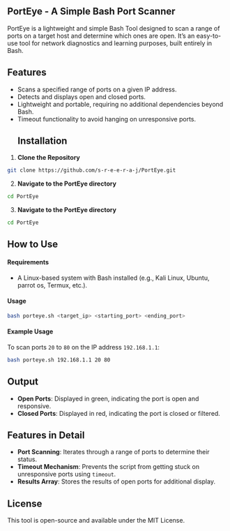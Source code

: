 ## PortEye - A Simple Bash Port Scanner
PortEye is a lightweight and simple Bash Tool designed to scan a range of ports on a target host and determine which ones are open. It’s an easy-to-use tool for network diagnostics and learning purposes, built entirely in Bash.

## Features
- Scans a specified range of ports on a given IP address.
- Detects and displays open and closed ports.
- Lightweight and portable, requiring no additional dependencies beyond Bash.
- Timeout functionality to avoid hanging on unresponsive ports.
  ## Installation
1. **Clone the Repository**
```bash
git clone https://github.com/s-r-e-e-r-a-j/PortEye.git
```
2. **Navigate to the PortEye directory**
 ```bash
 cd PortEye
 ```
3. **Navigate to the PortEye directory**
 ```bash
 cd PortEye
 ```
## How to Use
#### Requirements
- A Linux-based system with Bash installed (e.g., Kali Linux, Ubuntu, parrot os, Termux, etc.).
#### Usage
``` bash
bash porteye.sh <target_ip> <starting_port> <ending_port>
```
#### Example Usage
To scan ports `20` to `80` on the IP address `192.168.1.1`:

```bash
bash porteye.sh 192.168.1.1 20 80
```
## Output
- **Open Ports**: Displayed in green, indicating the port is open and responsive.
- **Closed Ports**: Displayed in red, indicating the port is closed or filtered.
## Features in Detail
- **Port Scanning**: Iterates through a range of ports to determine their status.
- **Timeout Mechanism**: Prevents the script from getting stuck on unresponsive ports using `timeout`.
- **Results Array**: Stores the results of open ports for additional display.

## License
This tool is open-source and available under the MIT License.
